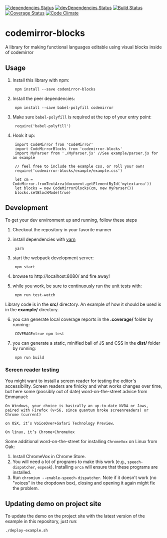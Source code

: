 [![dependencies Status](https://david-dm.org/bootstrapworld/codemirror-blocks/status.svg)](https://david-dm.org/bootstrapworld/codemirror-blocks)
[![devDependencies Status](https://david-dm.org/bootstrapworld/codemirror-blocks/dev-status.svg)](https://david-dm.org/bootstrapworld/codemirror-blocks?type=dev)
[![Build Status](https://travis-ci.org/bootstrapworld/codemirror-blocks.svg?branch=master)](https://travis-ci.org/bootstrapworld/codemirror-blocks)
[![Coverage Status](https://coveralls.io/repos/bootstrapworld/codemirror-blocks/badge.svg?branch=master&service=github)](https://coveralls.io/github/bootstrapworld/codemirror-blocks?branch=master)
[![Code Climate](https://codeclimate.com/github/bootstrapworld/codemirror-blocks/badges/gpa.svg)](https://codeclimate.com/github/bootstrapworld/codemirror-blocks)

# codemirror-blocks
A library for making functional languages editable using visual blocks inside of codemirror

## Usage

1. Install this library with npm:

        npm install --save codemirror-blocks

2. Install the peer dependencies:

        npm install --save babel-polyfill codemirror

3. Make sure `babel-polyfill` is required at the top of your entry point:

        require('babel-polyfill')

4. Hook it up:

        import CodeMirror from 'CodeMirror'
        import CodeMirrorBlocks from 'codemirror-blocks'
        import MyParser from './MyParser.js' //See example/parser.js for an example

        // feel free to include the example css, or roll your own!
        require('codemirror-blocks/example/example.css')

        let cm = CodeMirror.fromTextArea(document.getElementById('mytextarea'))
        let blocks = new CodeMirrorBlocks(cm, new MyParser())
        blocks.setBlockMode(true)

## Development

To get your dev environment up and running, follow these steps

1. Checkout the repository in your favorite manner

2. install dependencies with [yarn](https://yarnpkg.com/)

        yarn

3. start the webpack development server:

        npm start

4. browse to http://localhost:8080/ and fire away!

5. while you work, be sure to continuously run the unit tests with:

        npm run test-watch

Library code is in the **src/** directory. An example of how it should be used
is in the **example/** directory.

6. you can generate local coverage reports in the **.coverage/** folder by running:

        COVERAGE=true npm test

7. you can generate a static, minified ball of JS and CSS in the **dist/** folder by running:

        npm run build

### Screen reader testing

You might want to install a screen reader for testing the editor's
accessibility. Screen readers are finicky and what works changes over
time, but here some (possibly out of date) word-on-the-street advice
from Emmanuel:

    On Windows, your choice is basically an up-to-date NVDA or Jaws,
    paired with Firefox (v<56, since quantum broke screenreaders) or
    Chrome (current)

    on OSX, it’s VoiceOver+Safari Technology Preview.

    On linux, it’s Chrome+ChromeVox

Some additional word-on-the-street for installing `ChromeVox` on Linux
from Oak:

1. Install ChromeVox in Chrome Store.
2. You will need a lot of programs to make this work (e.g.,
   `speech-dispatcher`, `espeak`). Installing `orca` will ensure that
   these programs are installed.
3. Run `chromium --enable-speech-dispatcher`. Note if it doesn't work
   (no "voices" in the dropdown box), closing and opening it again
   might fix the problem.


## Updating demo on project site

To update the demo on the project site with the latest version of the example in
this repository, just run:

    ./deploy-example.sh

